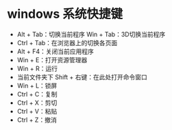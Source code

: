 # windows 系统快捷键
- Alt + Tab：切换当前程序  Win + Tab：3D切换当前程序
- Ctrl + Tab：在浏览器上的切换各页面
- Alt + F4：关闭当前应用程序
- Win + E：打开资源管理器
- Win + R：运行
- 当前文件夹下 Shift + 右键：在此处打开命令窗口
- Win + L：锁屏
- Ctrl + C：复制
- Ctrl + X：剪切
- Ctrl + V：粘贴
- Ctrl + Z：撤消